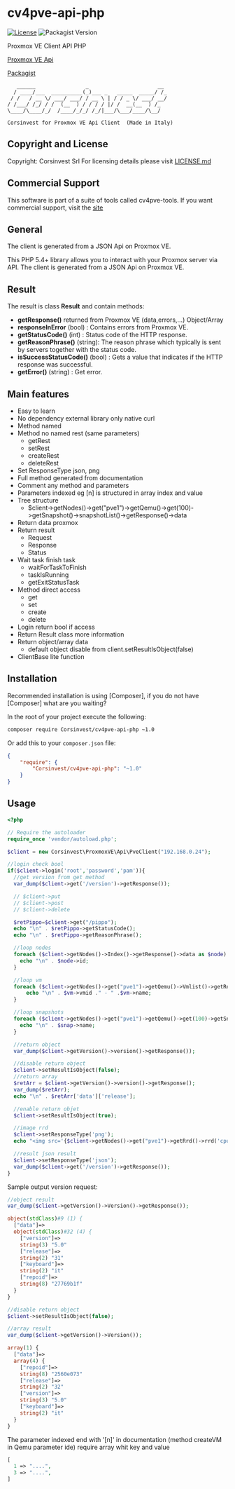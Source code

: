 # cv4pve-api-php

[![License](https://img.shields.io/github/license/Corsinvest/cv4pve-api-php.svg)](LICENSE.md) ![Packagist Version](https://img.shields.io/packagist/v/corsinvest/cv4pve-api-php.svg)

Proxmox VE Client API PHP

[Proxmox VE Api](https://pve.proxmox.com/pve-docs/api-viewer/)

[Packagist](https://packagist.org/packages/Corsinvest/cv4pve-api-php)

```text
   ______                _                      __
  / ____/___  __________(_)___ _   _____  _____/ /_
 / /   / __ \/ ___/ ___/ / __ \ | / / _ \/ ___/ __/
/ /___/ /_/ / /  (__  ) / / / / |/ /  __(__  ) /_
\____/\____/_/  /____/_/_/ /_/|___/\___/____/\__/

Corsinvest for Proxmox VE Api Client  (Made in Italy)
```

## Copyright and License

Copyright: Corsinvest Srl
For licensing details please visit [LICENSE.md](LICENSE.md)

## Commercial Support

This software is part of a suite of tools called cv4pve-tools. If you want commercial support, visit the [site](https://www.corsinvest.it/cv4pve-tools)

## General

The client is generated from a JSON Api on Proxmox VE.

This PHP 5.4+ library allows you to interact with your Proxmox server via API.
The client is generated from a JSON Api on Proxmox VE.

## Result

The result is class **Result** and contain methods:

* **getResponse()** returned from Proxmox VE (data,errors,...) Object/Array
* **responseInError** (bool) : Contains errors from Proxmox VE.
* **getStatusCode()** (int) : Status code of the HTTP response.
* **getReasonPhrase()** (string): The reason phrase which typically is sent by servers together with the status code.
* **isSuccessStatusCode()** (bool) : Gets a value that indicates if the HTTP response was successful.
* **getError()** (string) : Get error.

## Main features

* Easy to learn
* No dependency external library only native curl
* Method named
* Method no named rest (same parameters)
  * getRest
  * setRest
  * createRest
  * deleteRest
* Set ResponseType json, png
* Full method generated from documentation
* Comment any method and parameters
* Parameters indexed eg [n] is structured in array index and value
* Tree structure
  * $client->getNodes()->get("pve1")->getQemu()->get(100)->getSnapshot()->snapshotList()->getResponse()->data
* Return data proxmox
* Return result
  * Request
  * Response
  * Status
* Wait task finish task
  * waitForTaskToFinish
  * taskIsRunning
  * getExitStatusTask
* Method direct access
  * get
  * set
  * create
  * delete
* Login return bool if access
* Return Result class more information
* Return object/array data
  * default object disable from client.setResultIsObject(false)
* ClientBase lite function

## Installation

Recommended installation is using [Composer], if you do not have [Composer] what are you waiting?

In the root of your project execute the following:

```sh
composer require Corsinvest/cv4pve-api-php ~1.0
```

Or add this to your `composer.json` file:

```json
{
    "require": {
        "Corsinvest/cv4pve-api-php": "~1.0"
    }
}
```

## Usage

```php
<?php

// Require the autoloader
require_once 'vendor/autoload.php';

$client = new Corsinvest\ProxmoxVE\Api\PveClient("192.168.0.24");

//login check bool
if($client->login('root','password','pam')){
  //get version from get method
  var_dump($client->get('/version')->getResponse());

  // $client->put
  // $client->post
  // $client->delete

  $retPippo=$client->get("/pippo");
  echo "\n" . $retPippo->getStatusCode();
  echo "\n" . $retPippo->getReasonPhrase();

  //loop nodes
  foreach ($client->getNodes()->Index()->getResponse()->data as $node) {
    echo "\n" . $node->id;
  }

  //loop vm
  foreach ($client->getNodes()->get("pve1")->getQemu()->Vmlist()->getResponse()->data as $vm) {
      echo "\n" . $vm->vmid ." - " .$vm->name;
  }

  //loop snapshots
  foreach ($client->getNodes()->get("pve1")->getQemu()->get(100)->getSnapshot()->snapshotList()->getResponse()->data as $snap) {
    echo "\n" . $snap->name;
  }

  //return object
  var_dump($client->getVersion()->version()->getResponse());

  //disable return object
  $client->setResultIsObject(false);
  //return array
  $retArr = $client->getVersion()->version()->getResponse();
  var_dump($retArr);
  echo "\n" . $retArr['data']['release'];

  //enable return objet
  $client->setResultIsObject(true);

  //image rrd
  $client->setResponseType('png');
  echo "<img src='{$client->getNodes()->get("pve1")->getRrd()->rrd('cpu','day')->getResponse()}' \>";

  //result json result
  $client->setResponseType('json');
  var_dump($client->get('/version')->getResponse());
}

```

Sample output version request:

```php
//object result
var_dump($client->getVersion()->Version()->getResponse());

object(stdClass)#9 (1) {
  ["data"]=>
  object(stdClass)#32 (4) {
    ["version"]=>
    string(3) "5.0"
    ["release"]=>
    string(2) "31"
    ["keyboard"]=>
    string(2) "it"
    ["repoid"]=>
    string(8) "27769b1f"
  }
}

//disable return object
$client->setResultIsObject(false);

//array result
var_dump($client->getVersion()->Version());

array(1) {
  ["data"]=>
  array(4) {
    ["repoid"]=>
    string(8) "2560e073"
    ["release"]=>
    string(2) "32"
    ["version"]=>
    string(3) "5.0"
    ["keyboard"]=>
    string(2) "it"
  }
}
```

The parameter indexed end with '[n]' in documentation (method createVM in Qemu parameter ide) require array whit key and value

```php
[
  1 => "....",
  3 => "....",
]
```
